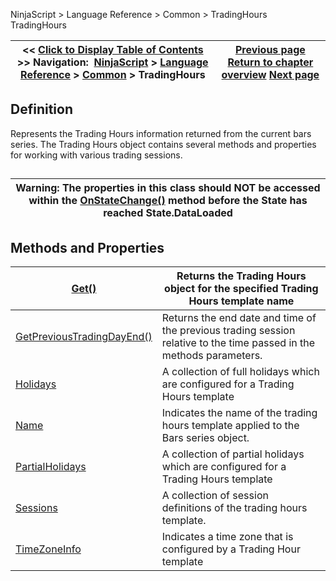 ﻿
NinjaScript \> Language Reference \> Common \> TradingHours
TradingHours

| \<\< [Click to Display Table of Contents](tradinghours.md) \>\> **Navigation:**     [NinjaScript](ninjascript.md) \> [Language Reference](language_reference_wip.md) \> [Common](common.md) \> TradingHours | [Previous page](zigzag.md) [Return to chapter overview](common.md) [Next page](tradinghoursget.md) |
| --- | --- |

## Definition
Represents the Trading Hours information returned from the current bars series. The Trading Hours object contains several methods and properties for working with various trading sessions.
## 
| Warning: The properties in this class should NOT be accessed within the [OnStateChange()](onstatechange.md) method before the State has reached State.DataLoaded |
| --- |

## Methods and Properties
| [Get()](tradinghoursget.md) | Returns the Trading Hours object for the specified Trading Hours template name |
| --- | --- |
| [GetPreviousTradingDayEnd()](getprevioustradingdayend.md) | Returns the end date and time of the previous trading session relative to the time passed in the methods parameters. |
| [Holidays](holidays.md) | A collection of full holidays which are configured for a Trading Hours template |
| [Name](tradinghours_name.md) | Indicates the name of the trading hours template applied to the Bars series object. |
| [PartialHolidays](partialholidays.md) | A collection of partial holidays which are configured for a Trading Hours template |
| [Sessions](tradinghours_sessions.md) | A collection of session definitions of the trading hours template. |
| [TimeZoneInfo](timezoneinfo.md) | Indicates a time zone that is configured by a Trading Hour template |

